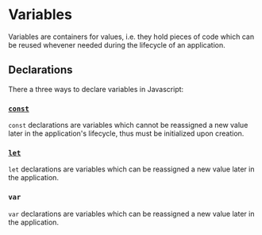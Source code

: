 # Variables

Variables are containers for values, i.e. they hold pieces of code which can be reused whevener needed during the lifecycle of an application.

## Declarations

There a three ways to declare variables in Javascript:

### [`const`](/const)

`const` declarations are variables which cannot be reassigned a new value later in the application's lifecycle, thus must be initialized upon creation.

### [`let`](/let)

`let` declarations are variables which can be reassigned a new value later in the application.

### `var`

`var` declarations are variables which can be reassigned a new value later in the application.
